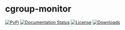 # cgroup-monitor

[![PyPi](https://img.shields.io/pypi/v/cgroup-monitor.svg)](https://pypi.org/project/cgroup-monitor/)
[![Documentation Status](https://readthedocs.org/projects/cgroup-monitor/badge/?version=latest)](https://cgroup-monitor.readthedocs.io/en/latest/?badge=latest)
[![License](https://img.shields.io/github/license/veedata/album-manager)](https://github.com/veedata/album-manager/blob/main/LICENSE.txt)
[![Downloads](https://pepy.tech/badge/cgroup-monitor)](https://pepy.tech/project/cgroup-monitor)

